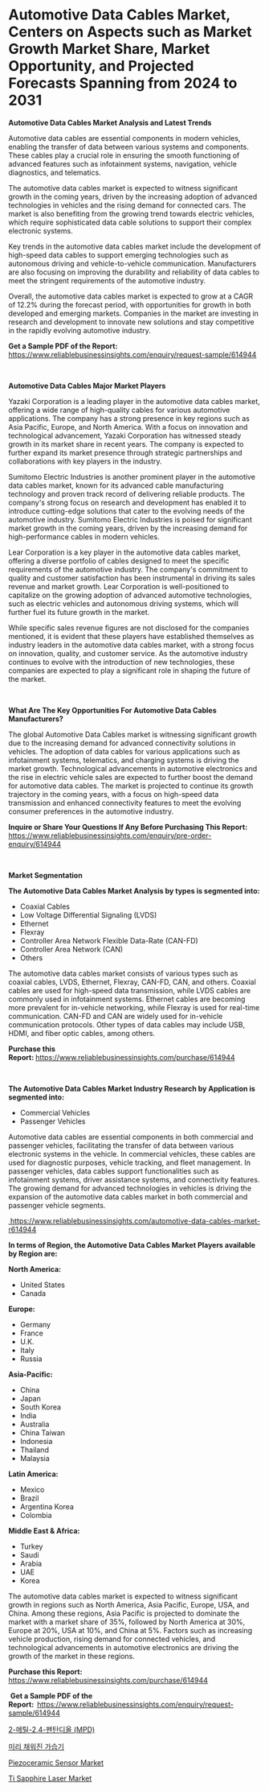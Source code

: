 <p><h1>Automotive Data Cables Market, Centers on Aspects such as Market Growth Market Share, Market Opportunity, and Projected Forecasts Spanning from 2024 to 2031</h1></p><p><strong>Automotive Data Cables Market Analysis and Latest Trends</strong></p>
<p><p>Automotive data cables are essential components in modern vehicles, enabling the transfer of data between various systems and components. These cables play a crucial role in ensuring the smooth functioning of advanced features such as infotainment systems, navigation, vehicle diagnostics, and telematics.</p><p>The automotive data cables market is expected to witness significant growth in the coming years, driven by the increasing adoption of advanced technologies in vehicles and the rising demand for connected cars. The market is also benefiting from the growing trend towards electric vehicles, which require sophisticated data cable solutions to support their complex electronic systems.</p><p>Key trends in the automotive data cables market include the development of high-speed data cables to support emerging technologies such as autonomous driving and vehicle-to-vehicle communication. Manufacturers are also focusing on improving the durability and reliability of data cables to meet the stringent requirements of the automotive industry.</p><p>Overall, the automotive data cables market is expected to grow at a CAGR of 12.2% during the forecast period, with opportunities for growth in both developed and emerging markets. Companies in the market are investing in research and development to innovate new solutions and stay competitive in the rapidly evolving automotive industry.</p></p>
<p><strong>Get a Sample PDF of the Report:&nbsp;</strong> <a href="https://www.reliablebusinessinsights.com/enquiry/request-sample/614944">https://www.reliablebusinessinsights.com/enquiry/request-sample/614944</a></p>
<p>&nbsp;</p>
<p><strong>Automotive Data Cables Major Market Players</strong></p>
<p><p>Yazaki Corporation is a leading player in the automotive data cables market, offering a wide range of high-quality cables for various automotive applications. The company has a strong presence in key regions such as Asia Pacific, Europe, and North America. With a focus on innovation and technological advancement, Yazaki Corporation has witnessed steady growth in its market share in recent years. The company is expected to further expand its market presence through strategic partnerships and collaborations with key players in the industry.</p><p>Sumitomo Electric Industries is another prominent player in the automotive data cables market, known for its advanced cable manufacturing technology and proven track record of delivering reliable products. The company's strong focus on research and development has enabled it to introduce cutting-edge solutions that cater to the evolving needs of the automotive industry. Sumitomo Electric Industries is poised for significant market growth in the coming years, driven by the increasing demand for high-performance cables in modern vehicles.</p><p>Lear Corporation is a key player in the automotive data cables market, offering a diverse portfolio of cables designed to meet the specific requirements of the automotive industry. The company's commitment to quality and customer satisfaction has been instrumental in driving its sales revenue and market growth. Lear Corporation is well-positioned to capitalize on the growing adoption of advanced automotive technologies, such as electric vehicles and autonomous driving systems, which will further fuel its future growth in the market.</p><p>While specific sales revenue figures are not disclosed for the companies mentioned, it is evident that these players have established themselves as industry leaders in the automotive data cables market, with a strong focus on innovation, quality, and customer service. As the automotive industry continues to evolve with the introduction of new technologies, these companies are expected to play a significant role in shaping the future of the market.</p></p>
<p>&nbsp;</p>
<p><strong>What Are The Key Opportunities For Automotive Data Cables Manufacturers?</strong></p>
<p><p>The global Automotive Data Cables market is witnessing significant growth due to the increasing demand for advanced connectivity solutions in vehicles. The adoption of data cables for various applications such as infotainment systems, telematics, and charging systems is driving the market growth. Technological advancements in automotive electronics and the rise in electric vehicle sales are expected to further boost the demand for automotive data cables. The market is projected to continue its growth trajectory in the coming years, with a focus on high-speed data transmission and enhanced connectivity features to meet the evolving consumer preferences in the automotive industry.</p></p>
<p><strong>Inquire or Share Your Questions If Any Before Purchasing This Report:</strong> <a href="https://www.reliablebusinessinsights.com/enquiry/pre-order-enquiry/614944">https://www.reliablebusinessinsights.com/enquiry/pre-order-enquiry/614944</a></p>
<p>&nbsp;</p>
<p><strong>Market Segmentation</strong></p>
<p><strong>The Automotive Data Cables Market Analysis by types is segmented into:</strong></p>
<p><ul><li>Coaxial Cables</li><li>Low Voltage Differential Signaling (LVDS)</li><li>Ethernet</li><li>Flexray</li><li>Controller Area Network Flexible Data-Rate (CAN-FD)</li><li>Controller Area Network (CAN)</li><li>Others</li></ul></p>
<p><p>The automotive data cables market consists of various types such as coaxial cables, LVDS, Ethernet, Flexray, CAN-FD, CAN, and others. Coaxial cables are used for high-speed data transmission, while LVDS cables are commonly used in infotainment systems. Ethernet cables are becoming more prevalent for in-vehicle networking, while Flexray is used for real-time communication. CAN-FD and CAN are widely used for in-vehicle communication protocols. Other types of data cables may include USB, HDMI, and fiber optic cables, among others.</p></p>
<p><strong>Purchase this Report:&nbsp;</strong><a href="https://www.reliablebusinessinsights.com/purchase/614944">https://www.reliablebusinessinsights.com/purchase/614944</a></p>
<p>&nbsp;</p>
<p><strong>The Automotive Data Cables Market Industry Research by Application is segmented into:</strong></p>
<p><ul><li>Commercial Vehicles</li><li>Passenger Vehicles</li></ul></p>
<p><p>Automotive data cables are essential components in both commercial and passenger vehicles, facilitating the transfer of data between various electronic systems in the vehicle. In commercial vehicles, these cables are used for diagnostic purposes, vehicle tracking, and fleet management. In passenger vehicles, data cables support functionalities such as infotainment systems, driver assistance systems, and connectivity features. The growing demand for advanced technologies in vehicles is driving the expansion of the automotive data cables market in both commercial and passenger vehicle segments.</p></p>
<p><a href="https://www.reliablebusinessinsights.com/automotive-data-cables-market-r614944">&nbsp;https://www.reliablebusinessinsights.com/automotive-data-cables-market-r614944</a></p>
<p><strong>In terms of Region, the Automotive Data Cables Market Players available by Region are:</strong></p>
<p>
    <p> <strong> North America: </strong>
        <ul>
            <li>United States</li>
            <li>Canada</li>
        </ul>
        </p> 
    <p> <strong> Europe: </strong>
        <ul>
            <li>Germany</li>
            <li>France</li>
            <li>U.K.</li>
            <li>Italy</li>
            <li>Russia</li>
        </ul>
        </p> 
    <p> <strong> Asia-Pacific: </strong>
        <ul>
            <li>China</li>
            <li>Japan</li>
            <li>South Korea</li>
            <li>India</li>
            <li>Australia</li>
            <li>China Taiwan</li>
            <li>Indonesia</li>
            <li>Thailand</li>
            <li>Malaysia</li>
        </ul>
        </p> 
    <p> <strong> Latin America: </strong>
        <ul>
            <li>Mexico</li>
            <li>Brazil</li>
            <li>Argentina Korea</li>
            <li>Colombia</li>
        </ul>
        </p> 
    <p> <strong> Middle East & Africa: </strong>
        <ul>
            <li>Turkey</li>
            <li>Saudi</li>
            <li>Arabia</li>
            <li>UAE</li>
            <li>Korea</li>
        </ul>
    </p>
    </p>
<p><p>The automotive data cables market is expected to witness significant growth in regions such as North America, Asia Pacific, Europe, USA, and China. Among these regions, Asia Pacific is projected to dominate the market with a market share of 35%, followed by North America at 30%, Europe at 20%, USA at 10%, and China at 5%. Factors such as increasing vehicle production, rising demand for connected vehicles, and technological advancements in automotive electronics are driving the growth of the market in these regions.</p></p>
<p><strong>Purchase this Report: </strong><a href="https://www.reliablebusinessinsights.com/purchase/614944">https://www.reliablebusinessinsights.com/purchase/614944</a></p>
<p>&nbsp;<strong>Get a Sample PDF of the Report:&nbsp;&nbsp;</strong><a href="https://www.reliablebusinessinsights.com/enquiry/request-sample/614944">https://www.reliablebusinessinsights.com/enquiry/request-sample/614944</a></p>
<p><strong></strong></p>
<p><p><a href="https://github.com/fatmarawatan39/Market-Research-Report-List-1/blob/main/908691292327.md">2-메틸-2,4-펜탄디올 (MPD)</a></p><p><a href="https://github.com/Wesleyeilly8796202/Market-Research-Report-List-1/blob/main/207647192328.md">미리 채워진 가습기</a></p><p><a href="https://issuu.com/reportprime-2/docs/piezoceramic-sensor-market-size-2030.pptx">Piezoceramic Sensor Market</a></p><p><a href="https://issuu.com/reportprime-2/docs/ti-sapphire-laser-market-size-2030.pptx">Ti Sapphire Laser Market</a></p></p>